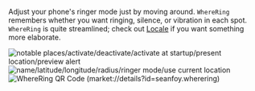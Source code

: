 Adjust your phone's ringer mode just by moving around. `WhereRing` remembers whether you want ringing, silence, or vibration in each spot. `WhereRing` is quite streamlined; check out [Locale](http://www.twofortyfouram.com/) if you want something more elaborate.

<img src='http://lh6.ggpht.com/_p8seU-Q7z8I/S6Ora2X7lcI/AAAAAAAAAeI/I5wV7ppGQAg/control.png' alt='notable places/activate/deactivate/activate at startup/present location/preview alert' title='WhereRing Control screenshot' />
<img src='http://lh4.ggpht.com/_p8seU-Q7z8I/S5vtqUZPI-I/AAAAAAAAAeA/nmbzsDy1Kq4/edit-place.png' alt='name/latitude/longitude/radius/ringer mode/use current location' title='Edit Place screenshot' />

<img src='http://lh4.ggpht.com/_p8seU-Q7z8I/S47skhMrhLI/AAAAAAAAAdM/jEEtFyF0SfM/wherering.png' alt='WhereRing QR Code (market://details?id=seanfoy.wherering)' title='Release binaries are available from the Android Market' />